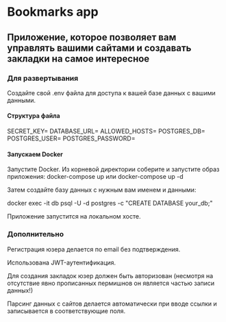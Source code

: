 # Bookmarks app 

## Приложение, которое позволяет вам управлять вашими сайтами и создавать закладки на самое интересное

### Для развертывания

Создайте свой .env файла для доступа к вашей базе данных с вашими данными. 

#### Структура файла

SECRET_KEY=
DATABASE_URL=
ALLOWED_HOSTS=
POSTGRES_DB=
POSTGRES_USER=
POSTGRES_PASSWORD=

#### Запускаем Docker

Запустите Docker.
Из корневой директории соберите и запустите образ приложения:
docker-compose up или docker-compose up -d

Затем создайте базу данных с нужным вам именем и данными:

docker exec -it db psql -U <username> -d postgres -c "CREATE DATABASE your_db;"

Приложение запустится на локальном хосте. 

### Дополнительно

Регистрация юзера делается по email без подтверждения. 

Использована JWT-аутентификация.

Для создания закладок юзер должен быть авторизован (несмотря на отсутствие явно прописанных пермишнов он является частью записи данных!)

Парсинг данных с сайтов делается автоматически при вводе ссылки и записывается в соответствующие поля.